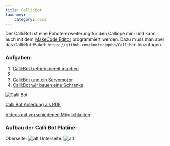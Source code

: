 ```yaml
---
title: Calli:Bot
taxonomy:
    category: docs
---
```


Der Calli:Bot ist eine Robotererweiterung für den Calliope mini und kann auch mit dem [MakeCode Editor](https://makecode.calliope.cc/) programmiert werden. Dazu muss man aber das Calli:Bot-Paket: `https://github.com/knotechgmbh/Callibot` hinzufügen.

### Aufgaben: 
1. [Calli:Bot betriebsbereit machen](./01)
2.
3. [Calli:Bot und ein Servomotor]()
3. [Calli:Bot wir bauen eine Schranke]()

![Calli:Bot](../../../images/Callis.png)

[Calli:Bot Anleitung als PDF](../../../files/Callibot_Kurzanleitung.pdf)

[Videos mit verschiedenen Möglichkeiten](https://shop.knotech.de/cat/index/sCategory/93)

### Aufbau der Calli:Bot Platine:
Oberseite:
![alt](../../../images/calli1.png)
Unterseite:
![alt](../../../images/calli2.png)